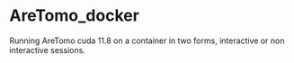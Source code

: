 # AreTomo_docker
Running AreTomo cuda 11.8 on a container in two forms, interactive or non interactive sessions. 
